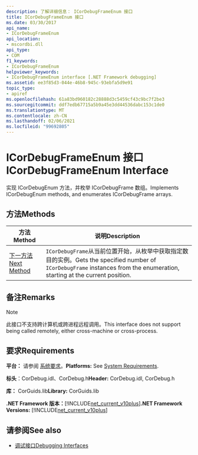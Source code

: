 ```yaml
---
description: 了解详细信息： ICorDebugFrameEnum 接口
title: ICorDebugFrameEnum 接口
ms.date: 03/30/2017
api_name:
- ICorDebugFrameEnum
api_location:
- mscordbi.dll
api_type:
- COM
f1_keywords:
- ICorDebugFrameEnum
helpviewer_keywords:
- ICorDebugFrameEnum interface [.NET Framework debugging]
ms.assetid: ee3f85d3-044e-46b8-945c-93ebfa5d9e91
topic_type:
- apiref
ms.openlocfilehash: 61a83bd960182c28888d3c5459cf43c9bc7f2be3
ms.sourcegitcommit: ddf7edb67715a5b9a45e3dd44536dabc153c1de0
ms.translationtype: MT
ms.contentlocale: zh-CN
ms.lasthandoff: 02/06/2021
ms.locfileid: "99692805"
---
```

# <a name="icordebugframeenum-interface"></a><span data-ttu-id="b3d59-103">ICorDebugFrameEnum 接口</span><span class="sxs-lookup"><span data-stu-id="b3d59-103">ICorDebugFrameEnum Interface</span></span>

<span data-ttu-id="b3d59-104">实现 ICorDebugEnum 方法，并枚举 ICorDebugFrame 数组。</span><span class="sxs-lookup"><span data-stu-id="b3d59-104">Implements ICorDebugEnum methods, and enumerates ICorDebugFrame arrays.</span></span>  
  
## <a name="methods"></a><span data-ttu-id="b3d59-105">方法</span><span class="sxs-lookup"><span data-stu-id="b3d59-105">Methods</span></span>  
  
|<span data-ttu-id="b3d59-106">方法</span><span class="sxs-lookup"><span data-stu-id="b3d59-106">Method</span></span>|<span data-ttu-id="b3d59-107">说明</span><span class="sxs-lookup"><span data-stu-id="b3d59-107">Description</span></span>|  
|------------|-----------------|  
|[<span data-ttu-id="b3d59-108">下一方法</span><span class="sxs-lookup"><span data-stu-id="b3d59-108">Next Method</span></span>](icordebugframeenum-next-method.md)|<span data-ttu-id="b3d59-109">`ICorDebugFrame`从当前位置开始，从枚举中获取指定数目的实例。</span><span class="sxs-lookup"><span data-stu-id="b3d59-109">Gets the specified number of `ICorDebugFrame` instances from the enumeration, starting at the current position.</span></span>|  
  
## <a name="remarks"></a><span data-ttu-id="b3d59-110">备注</span><span class="sxs-lookup"><span data-stu-id="b3d59-110">Remarks</span></span>  
  
> [!NOTE]
> <span data-ttu-id="b3d59-111">此接口不支持跨计算机或跨进程远程调用。</span><span class="sxs-lookup"><span data-stu-id="b3d59-111">This interface does not support being called remotely, either cross-machine or cross-process.</span></span>  
  
## <a name="requirements"></a><span data-ttu-id="b3d59-112">要求</span><span class="sxs-lookup"><span data-stu-id="b3d59-112">Requirements</span></span>  

 <span data-ttu-id="b3d59-113">**平台：** 请参阅 [系统要求](../../get-started/system-requirements.md)。</span><span class="sxs-lookup"><span data-stu-id="b3d59-113">**Platforms:** See [System Requirements](../../get-started/system-requirements.md).</span></span>  
  
 <span data-ttu-id="b3d59-114">**标头**：CorDebug.idl、CorDebug.h</span><span class="sxs-lookup"><span data-stu-id="b3d59-114">**Header:** CorDebug.idl, CorDebug.h</span></span>  
  
 <span data-ttu-id="b3d59-115">**库：** CorGuids.lib</span><span class="sxs-lookup"><span data-stu-id="b3d59-115">**Library:** CorGuids.lib</span></span>  
  
 <span data-ttu-id="b3d59-116">**.NET Framework 版本：**[!INCLUDE[net_current_v10plus](../../../../includes/net-current-v10plus-md.md)]</span><span class="sxs-lookup"><span data-stu-id="b3d59-116">**.NET Framework Versions:** [!INCLUDE[net_current_v10plus](../../../../includes/net-current-v10plus-md.md)]</span></span>  
  
## <a name="see-also"></a><span data-ttu-id="b3d59-117">请参阅</span><span class="sxs-lookup"><span data-stu-id="b3d59-117">See also</span></span>

- [<span data-ttu-id="b3d59-118">调试接口</span><span class="sxs-lookup"><span data-stu-id="b3d59-118">Debugging Interfaces</span></span>](debugging-interfaces.md)
